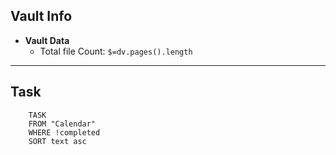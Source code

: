 ## Vault Info
 - **Vault Data**
	- Total file Count: `$=dv.pages().length`
	
---
## Task
```dataview
	TASK
	FROM "Calendar"
	WHERE !completed
	SORT text asc
```